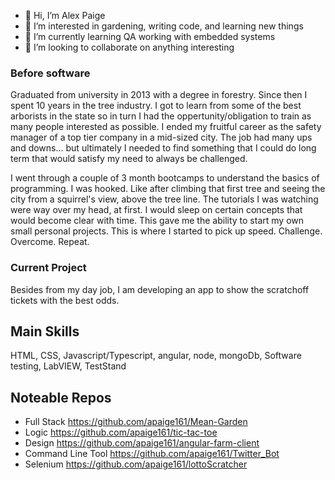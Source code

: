 - 👋 Hi, I’m Alex Paige
- 👀 I’m interested in gardening, writing code, and learning new things
- 🌱 I’m currently learning QA working with embedded systems
- 💞️ I’m looking to collaborate on anything interesting

### Before software
Graduated from university in 2013 with a degree in forestry. Since then I spent 10 years in the tree industry. 
I got to learn from some of the best arborists in the state so in turn I had the oppertunity/obligation to train as many people interested as possible.
I ended my fruitful career as the safety manager of a top tier company in a mid-sized city. The job had many ups and downs... 
but ultimately I needed to find something that I could do long term that would satisfy my need to always be challenged. 

I went through a couple of 3 month bootcamps to understand the basics of programming. I was hooked. 
Like after climbing that first tree and seeing the city from a squirrel's view, above the tree line.
The tutorials I was watching were way over my head, at first. I would sleep on certain concepts that would become clear with time.
This gave me the ability to start my own small personal projects. This is where I started to pick up speed. Challenge. Overcome. Repeat.

### Current Project
Besides from my day job, I am developing an app to show the scratchoff tickets with the best odds.

## Main Skills
HTML, CSS, Javascript/Typescript, angular, node, mongoDb,
Software testing, LabVIEW, TestStand

## Noteable Repos
- Full Stack https://github.com/apaige161/Mean-Garden
- Logic https://github.com/apaige161/tic-tac-toe
- Design https://github.com/apaige161/angular-farm-client
- Command Line Tool https://github.com/apaige161/Twitter_Bot
- Selenium https://github.com/apaige161/lottoScratcher


<!---
apaige161/apaige161 is a ✨ special ✨ repository because its `README.md` (this file) appears on your GitHub profile.
You can click the Preview link to take a look at your changes.
--->
